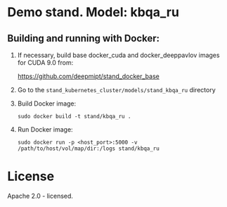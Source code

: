 # Demo stand. Model: kbqa_ru

## Building and running with Docker:
1. If necessary, build base docker_cuda and docker_deeppavlov images for CUDA 9.0 from:

   https://github.com/deepmipt/stand_docker_base
  
2. Go to the `stand_kubernetes_cluster/models/stand_kbqa_ru` directory

3. Build Docker image:
   ```
   sudo docker build -t stand/kbqa_ru .
   ```
4. Run Docker image:
   ```
   sudo docker run -p <host_port>:5000 -v /path/to/host/vol/map/dir:/logs stand/kbqa_ru
   ```

# License

Apache 2.0 - licensed.